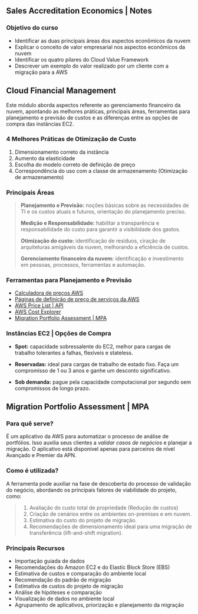 ## Sales Accreditation Economics | Notes

### Objetivo do curso

- Identificar as duas principais áreas dos aspectos econômicos da nuvem 
- Explicar o conceito de valor empresarial nos aspectos econômicos da nuvem 
- Identificar os quatro pilares do Cloud Value Framework
- Descrever um exemplo do valor realizado por um cliente com a migração para a AWS

## Cloud Financial Management

Este módulo aborda aspectos referente ao gerenciamento financeiro da nuvem, apontando as melhores práticas, principais áreas, ferramentas para planejamento e previsão de custos e as diferenças entre as opções de compra das instâncias EC2.

### 4 Melhores Práticas de Otimização de Custo

1. Dimensionamento correto da instância
2. Aumento da elasticidade
3. Escolha do modelo correto de definição de preço
4. Correspondência do uso com a classe de armazenamento (Otimização de armazenamento)

### Principais Áreas 
> **Planejamento e Previsão:** noções básicas sobre as necessidades de TI e os custos atuais e futuros, orientação do planejamento preciso.
>
> **Medição e Responsabilidade:** habilitar a transparência e responsabilidade do custo para garantir a visibilidade dos gastos.
>
> **Otimização do custo:** identificação de resíduos, ciração de arquiteturas amigáveis da nuvem, melhorando a eficiência de custos.
>
> **Gerenciamento financeiro da nuvem:** identificação e investimento em pessoas, processos, ferramentas e automação. 

### Ferramentas para Planejamento e Previsão

- [Calculadora de preços AWS]()
- [Páginas de definição de preço de serviços da AWS]()
- [AWS Price List | API]()
- [AWS Cost Explorer]()
- [Migration Portfolio Assessment | MPA]()

### Instâncias EC2 | Opções de Compra

- **Spot:** capacidade sobressalente do EC2, melhor para cargas de trabalho tolerantes a falhas, flexíveis e stateless.

- **Reservadas:** ideal para cargas de trabalho de estado fixo. Faça um compromisso de 1 ou 3 anos e ganhe um desconto significativo.

- **Sob demanda:** pague pela capacidade computacional por segundo sem compromissos de longo prazo.

## Migration Portfolio Assessment | MPA

### Para quê serve?

É um aplicativo da AWS para automatizar o processo de análise de portfólios. Isso auxilia seus clientes a *validar casos de negócios* e planejar a migração. O aplicativo está disponível apenas para parceiros de nível Avançado e Premier da APN.

### Como é utilizada?

A ferramenta pode auxiliar na fase de descoberta do processo de validação do negócio, abordando os principais fatores de viabilidade do projeto, como:

> 1. Avaliação do custo total de propriedade (Redução de custos)
> 2. Criação de cenários entre os ambientes on-premises e em nuvem.
> 3. Estimativa do custo do projeto de migração.
> 4. Recomendações de dimensionamento ideal para uma migração de transferência (lift-and-shift migration).

### Principais Recursos

- Importação guiada de dados
- Recomendações do Amazon EC2 e do Elastic Block Store (EBS)
- Estimativa de custos e comparação do ambiente local
- Recomendação do padrão de migração
- Estimativa de custos do projeto de migração
- Análise de hipóteses e comparação
- Visualização de dados no ambiente local
- Agrupamento de aplicativos, priorização e planejamento da migração

